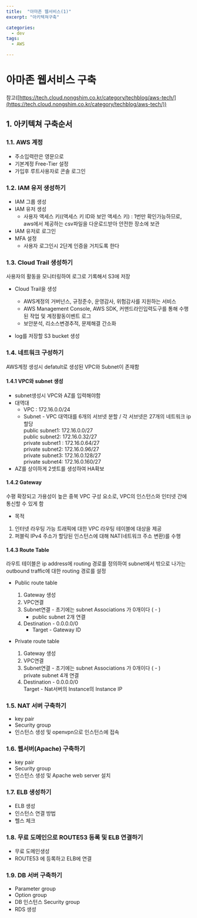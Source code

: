 ```yaml
---
title:  "아마존 웹서비스(1)"
excerpt: "아키텍쳐구축"

categories:
  - dev
tags:
  - AWS

---
```

# 아마존 웹서비스 구축
참고([https://tech.cloud.nongshim.co.kr/category/techblog/aws-tech/](https://tech.cloud.nongshim.co.kr/category/techblog/aws-tech/))

## 1. 아키텍쳐 구축순서

### 1.1. AWS 계정
- 주소입력란은 영문으로  
- 기본계정 Free-Tier 설정  
- 가입후 루트사용자로 콘솔 로그인

### 1.2. IAM 유저 생성하기 
- IAM 그룹 생성
- IAM 유저 생성
	- 사용자 액세스 키((액세스 키 ID와 보안 액세스 키) : 1번만 확인가능하므로, aws에서 제공하는 csv파일을 다운로드받아 안전한 장소에 보관
- IAM 유저로 로그인
- MFA 설정
	- 사용자 로그인시 2단계 인증을 거치도록 한다


### 1.3. Cloud Trail 생성하기
사용자의 활동을 모니터링하여 로그로 기록해서 S3에 저장  
  
- Cloud Trail을 생성
	- AWS계정의 거버넌스, 규정준수, 운영감사, 위험감사를 지원하는 서비스
	- AWS Management Console, AWS SDK, 커맨드라인입력도구를 통해 수행된 작업 및 계정활동이벤트 로그
	- 보안분석, 리소스변경추적, 문제해결 간소화
	
- log를 저장할 S3 bucket 생성  

### 1.4. 네트워크 구성하기  
AWS계정 생성시 defatult로 생성된 VPC와 Subnet이 존재함

#### 1.4.1 VPC와 subnet 생성  

- subnet생성시 VPC와 AZ를 입력해야함
- 대역대
	- VPC : 172.16.0.0/24
	- Subnet - VPC 대역대를 6개의 서브넷 분할 / 각 서브넷은 27개의 네트워크 ip 할당    
		public subnet1: 172.16.0.0/27  
		public subnet2: 172.16.0.32/27  
		private subnet1 : 172.16.0.64/27  
		private subnet2: 172.16.0.96/27  
		private subnet3: 172.16.0.128/27  
		private subnet4: 172.16.0.160/27   
- AZ를 상이하게 2셋트를 생성하여 HA확보

#### 1.4.2 Gateway
수평 확장되고 가용성이 높은 중복 VPC 구성 요소로, VPC의 인스턴스와 인터넷 간에 통신할 수 있게 함
- 목적
1. 인터넷 라우팅 가능 트래픽에 대한 VPC 라우팅 테이블에 대상을 제공 
2. 퍼블릭 IPv4 주소가 할당된 인스턴스에 대해 NAT(네트워크 주소 변환)를 수행

#### 1.4.3 Route Table
라우트 테이블은 ip address에 routing 경로를 정의하여  subnet에서 밖으로 나가는 outbound traffic에 대한 routing 경로를 설정

- Public route table
	1. Gateway 생성
	2. VPC연결
	3. Subnet연결 - 초기에는 subnet Associations 가 0개이다 ( - )  
		- public subnet 2개 연결
	4. Destination - 0.0.0.0/0  
		- Target - Gateway ID
		
- Private route table
	1. Gateway 생성
	2. VPC연결
	3. Subnet연결 - 초기에는 subnet Associations 가 0개이다 ( - )  
		private subnet 4개 연결
	4. Destination - 0.0.0.0/0  
		Target - Nat서버의 Instance의 Instance IP
	
	
### 1.5. NAT 서버 구축하기  
- key pair
- Security group
- 인스턴스 생성 및 openvpn으로 인스턴스에 접속  

### 1.6. 웹서버(Apache) 구축하기  
- key pair
- Security group
- 인스턴스 생성 및 Apache web server 설치  

### 1.7. ELB 생성하기  
- ELB 생성
- 인스턴스 연결 방법
- 헬스 체크

### 1.8. 무료 도메인으로 ROUTE53 등록 및 ELB 연결하기 
- 무료 도메인생성 
- ROUTE53 에 등록하고 ELB에 연결

### 1.9. DB 서버 구축하기  
- Parameter group
- Option group
- DB 인스턴스 Security group
- RDS 생성  

